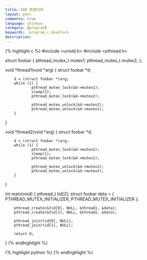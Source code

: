 ```yaml
---
title: GDB 死锁分析
layout: post
comments: true
language: chinese
category: [program]
keywords:  program,c,deadlock
description:
---
```



<!-- more -->

{% highlight c %}
#include <unistd.h>
#include <pthread.h>

struct foobar {
        pthread_mutex_t mutex1;
        pthread_mutex_t mutex2;
};

void *thread1(void *arg)
{
        struct foobar *d;

        d = (struct foobar *)arg;
        while (1) {
                pthread_mutex_lock(&d->mutex1);
                sleep(1);
                pthread_mutex_lock(&d->mutex2);

                pthread_mutex_unlock(&d->mutex2);
                pthread_mutex_unlock(&d->mutex1);
        }
}

void *thread2(void *arg)
{
        struct foobar *d;

        d = (struct foobar *)arg;
        while (1) {
                pthread_mutex_lock(&d->mutex2);
                sleep(1);
                pthread_mutex_lock(&d->mutex1);

                pthread_mutex_unlock(&d->mutex1);
                pthread_mutex_unlock(&d->mutex2);
        }
}

int main(void)
{
        pthread_t tid[2];
        struct foobar data = {
                PTHREAD_MUTEX_INITIALIZER,
                PTHREAD_MUTEX_INITIALIZER
        };

        pthread_create(&tid[0], NULL, &thread1, &data);
        pthread_create(&tid[1], NULL, &thread2, &data);

        pthread_join(tid[0], NULL);
        pthread_join(tid[1], NULL);

        return 0;
}
{% endhighlight %}


<!--

如果使用了 `-O2` 参数 + `strip` 操作，那么对于一些已经优化的符号 (static inline) 在使用 gdb 的时候就可能不存在。

那么需要添加 `-rdynamic` 参数，那么即使执行了上面的两个操作，那么仍然可以通过 gdb 使用。

不过，因为优化之后可能导致符号对应的地址与原函数不匹配，有可能是在函数的末尾，那么，对于 gdb 来说，就是设置了断点，但是可能不生效。

此时，只能通过如下方法查看其反汇编代码。

(gdb) disassemble /r 0x401365,0x401370

(gdb) info break
(gdb) delete 1            # 删除序号为1的断点，如果不加参数，则删除所有
(gdb) break *(0x400990)   # 根据地址设置断点

kill -0 <PID> 可以用来判断进程是否存在。

exit() 也可能会失败。

Thread 1 (Thread 0x7f1597429740 (LWP 24703)):
#0  0x00007f159642922c in __lll_lock_wait_private () from /lib64/libc.so.6
#1  0x00007f15963a7694 in _L_lock_4325 () from /lib64/libc.so.6
#2  0x00007f15963a1368 in _int_free () from /lib64/libc.so.6
#3  0x0000000000419417 in abuff_destory ()
#4  0x0000000000437081 in ?? ()
#5  0x00007f159635de09 in __run_exit_handlers () from /lib64/libc.so.6
#6  0x00007f159635de55 in exit () from /lib64/libc.so.6
#7  0x000000000041543f in _start ()

__lll_lock_wait_private() 前面为啥是一个固定的数字，作用是啥？？？？

死锁有几种情况。

1. 信号处理不安全。如果主进程正在通过 malloc() 申请内存，此时发生了中断，而中断处理函数同时会申请或者释放内存，那么此时就可能会发生死锁，即使在同一个线程内。

注意，像 `localtime()` `free()` `malloc()` 等都不是信号安全的。
/post/linux-signal-safe-introduce.html

正常输出，无 -g -rdynamic

 [0]: ./foobar() [0x400775]
 [1]: /lib64/libc.so.6(+0x36280) [0x7fea491ae280]
 [2]: ./foobar() [0x400827]
 [3]: ./foobar() [0x40083d]
 [4]: ./foobar() [0x40085c]
 [5]: /lib64/libc.so.6(__libc_start_main+0xf5) [0x7fea4919a3d5]
 [6]: ./foobar() [0x400689]

在编译的时候最好加上 `-O0` 选项，也就是不进行优化，否则有可能很多函数的调用过程都被替换掉了，有可能通过反汇编出来的信息都不对。

简单来说，`[]` 的地址可以通过 `objdump -d` 反汇编获取到。

-->


{% highlight python %}
{% endhighlight %}
